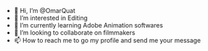 - 👋 Hi, I’m @OmarQuat
- 👀 I’m interested in Editing
- 🌱 I’m currently learning Adobe Animation softwares
- 💞️ I’m looking to collaborate on filmmakers
- 📫 How to reach me to go my profile and send me your message

<!---
OmarQuat/OmarQuat is a ✨ special ✨ repository because its `README.md` (this file) appears on your GitHub profile.
You can click the Preview link to take a look at your changes.
--->
